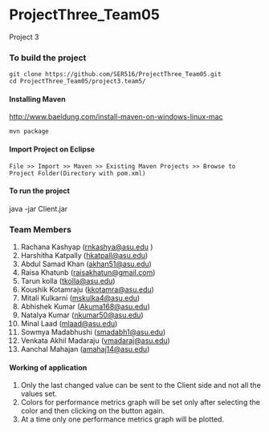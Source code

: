 # ProjectThree_Team05
Project 3
### To build the project
```
git clone https://github.com/SER516/ProjectThree_Team05.git
cd ProjectThree_Team05/project3.team5/
```

#### Installing Maven
http://www.baeldung.com/install-maven-on-windows-linux-mac

```
mvn package
```

#### Import Project on Eclipse
```
File >> Import >> Maven >> Existing Maven Projects >> Browse to Project Folder(Directory with pom.xml)
```

#### To run the project
java -jar Client.jar

### Team Members
1. Rachana Kashyap (rnkashya@asu.edu )
2. Harshitha Katpally (hkatpall@asu.edu)
3. Abdul Samad Khan (akhan51@asu.edu)
4. Raisa Khatunb  (raisakhatun@gmail.com)
5. Tarun kolla (tkolla@asu.edu)
6. Koushik Kotamraju (kkotamra@asu.edu)
7. Mitali Kulkarni (mskulka4@asu.edu)
8. Abhishek Kumar (Akuma168@asu.edu)
9. Natalya Kumar (nkumar50@asu.edu)
10. Minal Laad (mlaad@asu.edu)
11. Sowmya Madabhushi (smadabh1@asu.edu)
12. Venkata Akhil Madaraju (vmadaraj@asu.edu)
13. Aanchal Mahajan (amahaj14@asu.edu)

#### Working of application
1. Only the last changed value can be sent to the Client side and not all the values set.
2. Colors for performance metrics graph will be set only after selecting the color and then clicking on the button again.
3. At a time only one performance metrics graph will be plotted.
